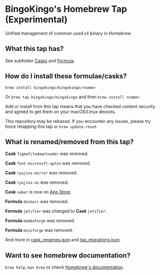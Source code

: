 # BingoKingo's Homebrew Tap (Experimental)

Unified management of common used cli binary in Homebrew.

## What this tap has?

See subfolder [Casks](./Casks) and [Formula](./Formula).

## How do I install these formulae/casks?

`brew install bingokingo/bingokingo/<name>`

Or `brew tap bingokingo/bingokingo` and then `brew install <name>`.

Add or install from this tap means that you have checked content security and agreed to get them on your macOS/Linux devices.

This repository may be rebased. If you encounter any issues, please try force retapping this tap or `brew update-reset`.

## What is renamed/removed from this tap?

**Cask** `figmafiledownloader` was removed.

**Cask** `font-microsoft-aptos` was removed.

**Cask** `ryujinx-mirror` was removed.

**Cask** `ryujinx-nx` was removed.

**Cask** `saber` is now on [App Store](https://apps.apple.com/app/saber/id1671523739).

**Formula** `dockerc` was removed.

**Formula** `jetifier` was changed to **Cask** `jetifier`.

**Formula** `mambaforge` was removed.

**Formula** `miniforge` was removed.

And more in [cask_renames.json](./cask_renames.json) and [tap_migrations.json](./tap_migrations.json).

## Want to see homebrew documentation?

`brew help`, `man brew` or check [Homebrew's documentation](https://docs.brew.sh).
